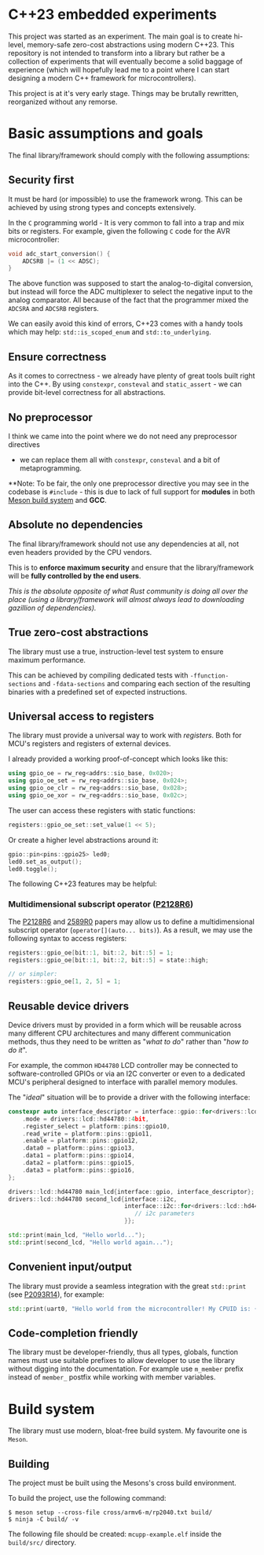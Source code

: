 # C++23 embedded experiments

This project was started as an experiment. The main goal is to create
hi-level, memory-safe zero-cost abstractions using modern C++23. This
repository is not intended to transform into a library but rather be a
collection of experiments that will eventually become a solid baggage of
experience (which will hopefully lead me to a point where I can start designing
a modern C++ framework for microcontrollers). 

This project is at it's very early stage. Things may be brutally rewritten,
reorganized without any remorse.

# Basic assumptions and goals

The final library/framework should comply with the following assumptions:

##  Security first

It must be hard (or impossible) to use the framework wrong. This can be
achieved by using strong types and concepts extensively.

In the `C` programming world - It is very common to fall into a trap and mix
bits or registers. For example, given the following `C` code for the AVR
microcontroller:

```c
void adc_start_conversion() {
    ADCSRB |= (1 << ADSC); 
}
```

The above function was supposed to start the analog-to-digital conversion, but
instead will force the ADC multiplexer to select the negative input to the
analog comparator. All because of the fact that the programmer mixed the
`ADCSRA` and `ADCSRB` registers.

We can easily avoid this kind of errors, C++23 comes with a handy tools which
may help: `std::is_scoped_enum` and `std::to_underlying`.

## Ensure correctness

As it comes to correctness - we already have plenty of great tools built right
into the C++. By using `constexpr`, `consteval` and `static_assert` - we can
provide bit-level correctness for all abstractions.

## No preprocessor

I think we came into the point where we do not need any preprocessor directives
- we can replace them all with `constexpr`, `consteval` and a bit of
metaprogramming.

**Note: To be fair, the only one preprocessor directive you may see in the
codebase is `#include` - this is due to lack of full support for **modules** in
both [Meson build system](https://github.com/mesonbuild/meson/issues/5024) and
**GCC**.

## Absolute no dependencies

The final library/framework should not use any dependencies at all, not even
headers provided by the CPU vendors. 

This is to **enforce maximum security** and ensure that the library/framework
will be **fully controlled by the end users**.

*This is the absolute opposite of what Rust community is doing all over the
place (using a library/framework will almost always lead to downloading
gazillion of dependencies).*

## True zero-cost abstractions

The library must use a true, instruction-level test system to ensure maximum
performance.

This can be achieved by compiling dedicated tests with `-ffunction-sections`
and `-fdata-sections` and comparing each section of the resulting binaries with
a predefined set of expected instructions.

## Universal access to registers

The library must provide a universal way to work with *registers*. Both for
MCU's registers and registers of external devices.

I already provided a working proof-of-concept which looks like this:

```c++
using gpio_oe = rw_reg<addrs::sio_base, 0x020>;
using gpio_oe_set = rw_reg<addrs::sio_base, 0x024>;
using gpio_oe_clr = rw_reg<addrs::sio_base, 0x028>;
using gpio_oe_xor = rw_reg<addrs::sio_base, 0x02c>;
```

The user can access these registers with static functions:

```c++
registers::gpio_oe_set::set_value(1 << 5);
```

Or create a higher level abstractions around it:

```c++
gpio::pin<pins::gpio25> led0;
led0.set_as_output();
led0.toggle();
```

The following C++23 features may be helpful:

### Multidimensional subscript operator ([P2128R6](https://www.open-std.org/jtc1/sc22/wg21/docs/papers/2021/p2128r6.pdf))

The
[P2128R6](https://www.open-std.org/jtc1/sc22/wg21/docs/papers/2021/p2128r6.pdf)
and
[2589R0](https://www.open-std.org/jtc1/sc22/wg21/docs/papers/2022/p2589r0.pdf)
papers may allow us to define a multidimensional subscript operator
(`operator[](auto... bits)`). As a result, we may use the following syntax to
access registers:

```c++
registers::gpio_oe[bit::1, bit::2, bit::5] = 1;
registers::gpio_oe[bit::1, bit::2, bit::5] = state::high;

// or simpler:
registers::gpio_oe[1, 2, 5] = 1;
```

## Reusable device drivers

Device drivers must by provided in a form which will be reusable across many
different CPU architectures and many different communication methods, thus they
need to be written as "*what to do*" rather than "*how to do it*".

For example, the common `HD44780` LCD controller may be connected to
software-controlled GPIOs or via an I2C converter or even to a dedicated MCU's
peripheral designed to interface with parallel memory modules.

The "*ideal*" situation will be to provide a driver with the following
interface:

```c++
constexpr auto interface_descriptor = interface::gpio::for<drivers::lcd::hd44780>{
    .mode = drivers::lcd::hd44780::4bit,
    .register_select = platform::pins::gpio10,
    .read_write = platform::pins::gpio11,
    .enable = platform::pins::gpio12,
    .data0 = platform::pins::gpio13,
    .data1 = platform::pins::gpio14,
    .data2 = platform::pins::gpio15,
    .data3 = platform::pins::gpio16,
};

drivers::lcd::hd44780 main_lcd{interface::gpio, interface_descriptor};
drivers::lcd::hd44780 second_lcd{interface::i2c,
                                 interface::i2c::for<drivers::lcd::hd44780>{
                                    // i2c parameters
                                 }};

std::print(main_lcd, "Hello world...");
std::print(second_lcd, "Hello world again...");

```

## Convenient input/output

The library must provide a seamless integration with the great `std::print`
(see
[P2093R14](https://www.open-std.org/jtc1/sc22/wg21/docs/papers/2022/p2093r14.html)),
for example:

```c++
std::print(uart0, "Hello world from the microcontroller! My CPUID is: {}", platform::cpuid);
```

## Code-completion friendly

The library must be developer-friendly, thus all types, globals, function names
must use suitable prefixes to allow developer to use the library without
digging into the documentation. For example use `m_member` prefix instead of
`member_` postfix while working with member variables.

# Build system

The library must use modern, bloat-free build system. My favourite one is
`Meson`.

## Building

The project must be built using the Mesons's cross build environment.

To build the project, use the following command:

```console
$ meson setup --cross-file cross/armv6-m/rp2040.txt build/
$ ninja -C build/ -v
```

The following file should be created: `mcupp-example.elf` inside the
`build/src/` directory.

